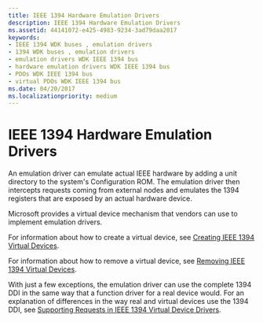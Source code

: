 ```yaml
---
title: IEEE 1394 Hardware Emulation Drivers
description: IEEE 1394 Hardware Emulation Drivers
ms.assetid: 44141072-e425-4983-9234-3ad79daa2017
keywords:
- IEEE 1394 WDK buses , emulation drivers
- 1394 WDK buses , emulation drivers
- emulation drivers WDK IEEE 1394 bus
- hardware emulation drivers WDK IEEE 1394 bus
- PDOs WDK IEEE 1394 bus
- virtual PDOs WDK IEEE 1394 bus
ms.date: 04/20/2017
ms.localizationpriority: medium
---
```


# IEEE 1394 Hardware Emulation Drivers





An emulation driver can emulate actual IEEE hardware by adding a unit directory to the system's Configuration ROM. The emulation driver then intercepts requests coming from external nodes and emulates the 1394 registers that are exposed by an actual hardware device.

Microsoft provides a virtual device mechanism that vendors can use to implement emulation drivers.

For information about how to create a virtual device, see [Creating IEEE 1394 Virtual Devices](https://msdn.microsoft.com/library/windows/hardware/ff537065).

For information about how to remove a virtual device, see [Removing IEEE 1394 Virtual Devices](https://msdn.microsoft.com/library/windows/hardware/ff537630).

With just a few exceptions, the emulation driver can use the complete 1394 DDI in the same way that a function driver for a real device would. For an explanation of differences in the way real and virtual devices use the 1394 DDI, see [Supporting Requests in IEEE 1394 Virtual Device Drivers](https://msdn.microsoft.com/library/windows/hardware/ff538825).

 

 




